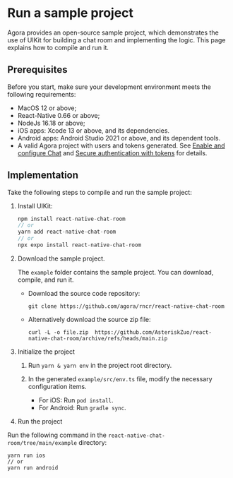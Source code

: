 # Run a sample project

Agora provides an open-source sample project, which demonstrates the use of UIKit for building a chat room and implementing the logic. This page explains how to compile and run it. 

## Prerequisites

Before you start, make sure your development environment meets the following requirements:

- MacOS 12 or above;
- React-Native 0.66 or above;
- NodeJs 16.18 or above;
- iOS apps: Xcode 13 or above, and its dependencies.
- Android apps: Android Studio 2021 or above, and its dependent tools.
- A valid Agora project with users and tokens generated. See [Enable and configure Chat](https://docs.agora.io/en/agora-chat/get-started/enable) and [Secure authentication with tokens](https://docs.agora.io/en/agora-chat/develop/authentication) for details. 

## Implementation

Take the following steps to compile and run the sample project:

1. Install UIKit:

   ```typescript
   npm install react-native-chat-room 
   // or     
   yarn add react-native-chat-room
   // or
   npx expo install react-native-chat-room
   ``` 

1. Download the sample project.

   The `example` folder contains the sample project. You can download, compile, and run it.

   - Download the source code repository:

     ```
     git clone https://github.com/agora/rncr/react-native-chat-room
     ```
     
   - Alternatively download the source zip file:

     ```
     curl -L -o file.zip  https://github.com/AsteriskZuo/react-native-chat-room/archive/refs/heads/main.zip
     ```
   
1. Initialize the project

   1. Run `yarn & yarn env` in the project root directory. 
   
   1. In the generated `example/src/env.ts` file, modify the necessary configuration items.
   
      - For iOS: Run `pod install`.
      - For Android: Run `gradle sync`.
      
1. Run the project

  Run the following command in the `react-native-chat-room/tree/main/example` directory:

  ```
  yarn run ios
  // or
  yarn run android
  ```